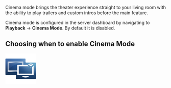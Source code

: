 Cinema mode brings the theater experience straight to your living room with the ability to play trailers and custom intros before the main feature.

Cinema mode is configured in the server dashboard by navigating to **Playback** -> **Cinema Mode**. By default it is disabled.

## Choosing when to enable Cinema Mode

![](images/logo/logo96.png)